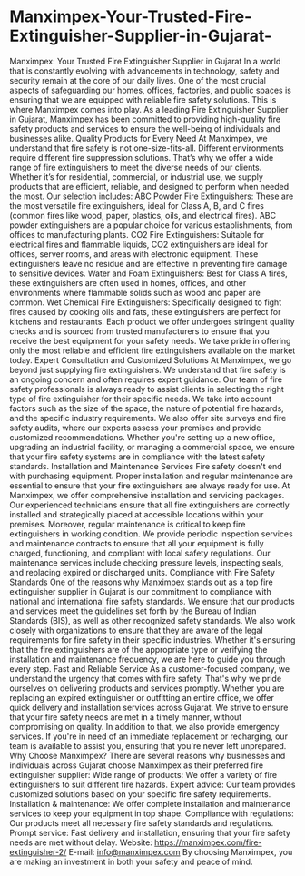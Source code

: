 # Manximpex-Your-Trusted-Fire-Extinguisher-Supplier-in-Gujarat-
Manximpex: Your Trusted Fire Extinguisher Supplier in Gujarat
In a world that is constantly evolving with advancements in technology, safety and security remain at the core of our daily lives. One of the most crucial aspects of safeguarding our homes, offices, factories, and public spaces is ensuring that we are equipped with reliable fire safety solutions. This is where Manximpex comes into play. As a leading Fire Extinguisher Supplier in Gujarat, Manximpex has been committed to providing high-quality fire safety products and services to ensure the well-being of individuals and businesses alike.
Quality Products for Every Need
At Manximpex, we understand that fire safety is not one-size-fits-all. Different environments require different fire suppression solutions. That’s why we offer a wide range of fire extinguishers to meet the diverse needs of our clients. Whether it’s for residential, commercial, or industrial use, we supply products that are efficient, reliable, and designed to perform when needed the most.
Our selection includes:
ABC Powder Fire Extinguishers: These are the most versatile fire extinguishers, ideal for Class A, B, and C fires (common fires like wood, paper, plastics, oils, and electrical fires). ABC powder extinguishers are a popular choice for various establishments, from offices to manufacturing plants.
CO2 Fire Extinguishers: Suitable for electrical fires and flammable liquids, CO2 extinguishers are ideal for offices, server rooms, and areas with electronic equipment. These extinguishers leave no residue and are effective in preventing fire damage to sensitive devices.
Water and Foam Extinguishers: Best for Class A fires, these extinguishers are often used in homes, offices, and other environments where flammable solids such as wood and paper are common.
Wet Chemical Fire Extinguishers: Specifically designed to fight fires caused by cooking oils and fats, these extinguishers are perfect for kitchens and restaurants.
Each product we offer undergoes stringent quality checks and is sourced from trusted manufacturers to ensure that you receive the best equipment for your safety needs. We take pride in offering only the most reliable and efficient fire extinguishers available on the market today.
Expert Consultation and Customized Solutions
At Manximpex, we go beyond just supplying fire extinguishers. We understand that fire safety is an ongoing concern and often requires expert guidance. Our team of fire safety professionals is always ready to assist clients in selecting the right type of fire extinguisher for their specific needs. We take into account factors such as the size of the space, the nature of potential fire hazards, and the specific industry requirements.
We also offer site surveys and fire safety audits, where our experts assess your premises and provide customized recommendations. Whether you're setting up a new office, upgrading an industrial facility, or managing a commercial space, we ensure that your fire safety systems are in compliance with the latest safety standards.
Installation and Maintenance Services
Fire safety doesn't end with purchasing equipment. Proper installation and regular maintenance are essential to ensure that your fire extinguishers are always ready for use. At Manximpex, we offer comprehensive installation and servicing packages. Our experienced technicians ensure that all fire extinguishers are correctly installed and strategically placed at accessible locations within your premises.
Moreover, regular maintenance is critical to keep fire extinguishers in working condition. We provide periodic inspection services and maintenance contracts to ensure that all your equipment is fully charged, functioning, and compliant with local safety regulations. Our maintenance services include checking pressure levels, inspecting seals, and replacing expired or discharged units.
Compliance with Fire Safety Standards
One of the reasons why Manximpex stands out as a top fire extinguisher supplier in Gujarat is our commitment to compliance with national and international fire safety standards. We ensure that our products and services meet the guidelines set forth by the Bureau of Indian Standards (BIS), as well as other recognized safety standards.
We also work closely with organizations to ensure that they are aware of the legal requirements for fire safety in their specific industries. Whether it's ensuring that the fire extinguishers are of the appropriate type or verifying the installation and maintenance frequency, we are here to guide you through every step.
Fast and Reliable Service
As a customer-focused company, we understand the urgency that comes with fire safety. That's why we pride ourselves on delivering products and services promptly. Whether you are replacing an expired extinguisher or outfitting an entire office, we offer quick delivery and installation services across Gujarat. We strive to ensure that your fire safety needs are met in a timely manner, without compromising on quality.
In addition to that, we also provide emergency services. If you're in need of an immediate replacement or recharging, our team is available to assist you, ensuring that you're never left unprepared.
Why Choose Manximpex?
There are several reasons why businesses and individuals across Gujarat choose Manximpex as their preferred fire extinguisher supplier:
Wide range of products: We offer a variety of fire extinguishers to suit different fire hazards.
Expert advice: Our team provides customized solutions based on your specific fire safety requirements.
Installation & maintenance: We offer complete installation and maintenance services to keep your equipment in top shape.
Compliance with regulations: Our products meet all necessary fire safety standards and regulations.
Prompt service: Fast delivery and installation, ensuring that your fire safety needs are met without delay.
Website: https://manximpex.com/fire-extinguisher-2/ 
E-mail: info@manximpex.com 
By choosing Manximpex, you are making an investment in both your safety and peace of mind.
